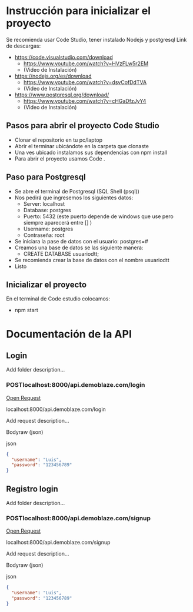 # Instrucción para inicializar el proyecto

Se recomienda usar Code Studio, tener instalado Nodejs y postgresql
Link de descargas:

- https://code.visualstudio.com/download
  - https://www.youtube.com/watch?v=HVzFLw5r2EM
  - (Video de Instalación)
- https://nodejs.org/es/download
  - https://www.youtube.com/watch?v=dsvCofDdTVA
  - (Video de Instalación)
- https://www.postgresql.org/download/
  - https://www.youtube.com/watch?v=cHGaDfzJyY4
  - (Video de Instalación)

## Pasos para abrir el proyecto Code Studio

- Clonar el repositorio en tu pc/laptop
- Abrir el terminar ubicándote en la carpeta que clonaste
- Una ves ubicado instalamos sus dependencias con npm install
- Para abrir el proyecto usamos Code .

## Paso para Postgresql

- Se abre el terminal de Postgresql (SQL Shell (psql))
- Nos pedirá que ingresemos los siguientes datos:
  - Server: localhost
  - Database: postgres
  - Puerto: 5432 (este puerto depende de windows que use pero siempre aparecerá entre [] )
  - Username: postgres
  - Contraseña: root
- Se iniciara la pase de datos con el usuario: postgres=#
- Creamos una base de datos se las siguiente manera:
  - CREATE DATABASE usuariodtt;
- Se recomienda crear la base de datos con el nombre usuariodtt
- Listo

## Inicializar el proyecto

En el terminal de Code estudio colocamos:

- npm start

# Documentación de la API

## Login

Add folder description…

### POSTlocalhost:8000/api.demoblaze.com/login

[Open Request](https://desktop.postman.com/?desktopVersion=10.13.0&userId=25300146&teamId=4551841)

localhost:8000/api.demoblaze.com/login

Add request description…

Bodyraw (json)

json

```json
{
  "username": "Luis",
  "password": "123456789"
}
```

## Registro login

Add folder description…

### POSTlocalhost:8000/api.demoblaze.com/signup

[Open Request](https://desktop.postman.com/?desktopVersion=10.13.0&userId=25300146&teamId=4551841)

localhost:8000/api.demoblaze.com/signup

Add request description…

Bodyraw (json)

json

```json
{
  "username": "Luis",
  "password": "123456789"
}
```
